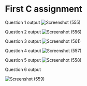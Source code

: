 # First C assignment

Question 1 output
![Screenshot (555)](https://user-images.githubusercontent.com/86835129/193334607-45f273d4-3f9f-4bf0-9db6-7b02cc75eea9.png)

Question 2 output
![Screenshot (556)](https://user-images.githubusercontent.com/86835129/193334619-baf4657e-e67e-4dd3-bf7f-f31cd7b11888.png)

Question 3 output
![Screenshot (561)](https://user-images.githubusercontent.com/86835129/193334641-a9cb69b1-fe9c-4769-855f-5f3541e6c687.png)

Question 4 output
![Screenshot (557)](https://user-images.githubusercontent.com/86835129/193334661-4524a6fe-eca3-4ca8-abda-2727c411362c.png)

Question 5 output
![Screenshot (558)](https://user-images.githubusercontent.com/86835129/193334682-46de9a9b-57d4-43bc-91a8-d5eef4f4348e.png)

Question 6 output

![Screenshot (559)](https://user-images.githubusercontent.com/86835129/193334705-7f5bbf34-8c30-45dd-bc87-f128584d6359.png)
